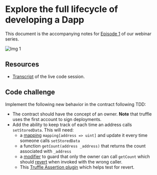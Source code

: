 # Explore the full lifecycle of developing a Dapp

This document is the accompanying notes for [Episode
1](https://trfl.co/truffle-webinar-series1) of our webinar series.

![Img 1](https://trufflesuite.com/img/events/webinar-livestream2.jpg)

## Resources

  - [Transcript](./steps.md) of the live code session.
  
## Code challenge
  
Implement the following new behavior in the contract following TDD:

   - The contract should have the concept of an owner. **Note** that truffle uses the first account to sign deployments.
   - Add the ability to keep track of each time an address calls `setStoredData`. This will need:
     - a
       [mapping](https://solidity.readthedocs.io/en/v0.7.1/types.html#mapping-types)
       `mapping[address => uint]` and update it every time someone calls
       `setStoredData`
     - a function `getCount(address _address)` that returns the count associated with `_address`
     - a [modifier](https://solidity.readthedocs.io/en/v0.7.1/structure-of-a-contract.html#function-modifiers) to guard that only the owner can call `getCount` which should [revert](https://solidity.readthedocs.io/en/v0.7.1/control-structures.html#revert) when invoked with the wrong caller.
     - This [Truffle Assertion plugin](https://github.com/rkalis/truffle-assertions) which helps test for revert.
